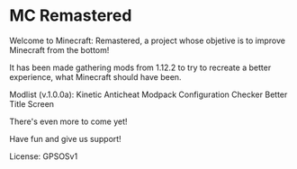 # MC Remastered
Welcome to Minecraft: Remastered, a project whose objetive is to improve Minecraft from the bottom!

It has been made gathering mods from 1.12.2 to try to recreate a better experience, what Minecraft should have been.

Modlist (v.1.0.0a):
Kinetic Anticheat
Modpack Configuration Checker
Better Title Screen
 
There's even more to come yet!

Have fun and give us support!

License: GPSOSv1
